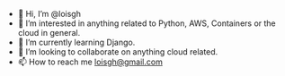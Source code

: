 - 👋 Hi, I’m @loisgh
- 👀 I’m interested in anything related to Python, AWS, Containers or the cloud in general. 
- 🌱 I’m currently learning Django. 
- 💞️ I’m looking to collaborate on anything cloud related. 
- 📫 How to reach me loisgh@gmail.com

<!---
loisgh/loisgh is a ✨ special ✨ repository because its `README.md` (this file) appears on your GitHub profile.
You can click the Preview link to take a look at your changes.
--->
